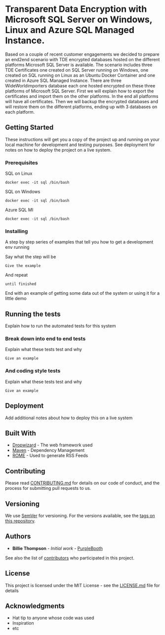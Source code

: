 # Transparent Data Encryption with Microsoft SQL Server on Windows, Linux and Azure SQL Managed Instance.

Based on a couple of recent customer engagements we decided to prepare an end2end scenario with TDE encrypted databases hosted on the different platforms Microsoft SQL Server is available. The scenario includes three TDE Certificates one created on SQL Server running on Windows, one created on SQL running on Linux as an Ubuntu Docker Container and one created in Azure SQL Managed Instance. There are three WideWorldimporters database each one hosted encrypted on these three platforms of Microsoft SQL Server.  First we will explain how to export the certificates and import them on the other platforms. In the end all platforms will have all certificates. Then we will backup the encrypted databases and will restore them on the different platforms, ending up with 3 databases on each platform.

## Getting Started

These instructions will get you a copy of the project up and running on your local machine for development and testing purposes. See deployment for notes on how to deploy the project on a live system.

### Prerequisites

SQL on Linux
```
docker exec -it sql /bin/bash
```
SQL on Windows
```
docker exec -it sql /bin/bash
```
Azure SQL MI
```
docker exec -it sql /bin/bash
```

### Installing

A step by step series of examples that tell you how to get a development env running

Say what the step will be

```
Give the example
```

And repeat

```
until finished
```

End with an example of getting some data out of the system or using it for a little demo

## Running the tests

Explain how to run the automated tests for this system

### Break down into end to end tests

Explain what these tests test and why

```
Give an example
```

### And coding style tests

Explain what these tests test and why

```
Give an example
```

## Deployment

Add additional notes about how to deploy this on a live system

## Built With

* [Dropwizard](http://www.dropwizard.io/1.0.2/docs/) - The web framework used
* [Maven](https://maven.apache.org/) - Dependency Management
* [ROME](https://rometools.github.io/rome/) - Used to generate RSS Feeds

## Contributing

Please read [CONTRIBUTING.md](https://gist.github.com/PurpleBooth/b24679402957c63ec426) for details on our code of conduct, and the process for submitting pull requests to us.

## Versioning

We use [SemVer](http://semver.org/) for versioning. For the versions available, see the [tags on this repository](https://github.com/your/project/tags). 

## Authors

* **Billie Thompson** - *Initial work* - [PurpleBooth](https://github.com/PurpleBooth)

See also the list of [contributors](https://github.com/your/project/contributors) who participated in this project.

## License

This project is licensed under the MIT License - see the [LICENSE.md](LICENSE.md) file for details

## Acknowledgments

* Hat tip to anyone whose code was used
* Inspiration
* etc

